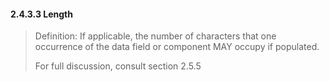 #### 2.4.3.3 Length

> Definition: If applicable, the number of characters that one occurrence of the data field or component MAY occupy if populated.
>
> For full discussion, consult section 2.5.5
